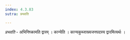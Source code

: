 ```yaml
---
index: 4.3.83
sutra: प्रभवति

---
```

_प्रभवति_ - अभिनिष्क्रामति द्वारम् । कान्येति । कान्यकुब्जाख्यजनपदस्य द्वारमित्यर्थः । 
